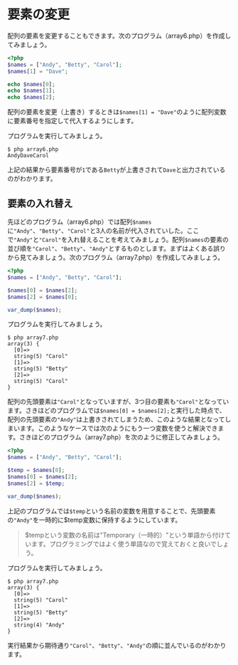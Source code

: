 # 要素の変更

配列の要素を変更することもできます。次のプログラム（array6.php）を作成してみましょう。

```php
<?php
$names = ["Andy", "Betty", "Carol"];
$names[1] = "Dave";

echo $names[0];
echo $names[1];
echo $names[2];
```

配列の要素を変更（上書き）するときは`$names[1] = "Dave"`のように配列変数に要素番号を指定して代入するようにします。

プログラムを実行してみましょう。

```
$ php array6.php
AndyDaveCarol
```

上記の結果から要素番号が`1`である`Betty`が上書きされて`Dave`と出力されているのがわかります。


## 要素の入れ替え

先ほどのプログラム（array6.php）では配列`$names`に`"Andy"`、`"Betty"`、`"Carol"`と3人の名前が代入されていした。ここで`"Andy"`と`"Carol"`を入れ替えることを考えてみましょう。配列`$names`の要素の並び順を`"Carol"`、`"Betty"`、`"Andy"`とするものとします。まずはよくある誤りから見てみましょう。次のプログラム（array7.php）を作成してみましょう。

```php
<?php
$names = ["Andy", "Betty", "Carol"];

$names[0] = $names[2];
$names[2] = $names[0];

var_dump($names);
```

プログラムを実行してみましょう。

```
$ php array7.php
array(3) {
  [0]=>
  string(5) "Carol"
  [1]=>
  string(5) "Betty"
  [2]=>
  string(5) "Carol"
}
```

配列の先頭要素は`"Carol"`となっていますが、3つ目の要素も`"Carol"`となっています。さきほどのプログラムでは`$names[0] = $names[2];`と実行した時点で、配列の先頭要素の`"Andy"`は上書きされてしまうため、このような結果となってしまいます。このようなケースでは次のようにもう一つ変数を使うと解決できます。さきほどのプログラム（array7.php）を次のように修正してみましょう。

```php
<?php
$names = ["Andy", "Betty", "Carol"];

$temp = $names[0];
$names[0] = $names[2];
$names[2] = $temp;

var_dump($names);
```

上記のプログラムでは`$temp`という名前の変数を用意することで、先頭要素の`"Andy"`を一時的に$temp変数に保持するようにしています。

> $tempという変数の名前は"Temporary（一時的）"という単語から付けています。プログラミングではよく使う単語なので覚えておくと良いでしょう。

プログラムを実行してみましょう。

```
$ php array7.php
array(3) {
  [0]=>
  string(5) "Carol"
  [1]=>
  string(5) "Betty"
  [2]=>
  string(4) "Andy"
}
```

実行結果から期待通り`"Carol"`、`"Betty"`、`"Andy"`の順に並んでいるのがわかります。

